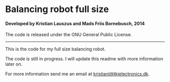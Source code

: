 # Balancing robot full size
#### Developed by Kristian Lauszus and Mads Friis Bornebusch, 2014

The code is released under the GNU General Public License.
_________

This is the code for my full size balancing robot.

The code is still in progress. I will update this readme with more information later on.

For more information send me an email at <kristianl@tkjelectronics.dk>.